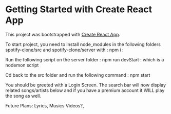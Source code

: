 # Getting Started with Create React App

This project was bootstrapped with [Create React App](https://github.com/facebook/create-react-app).

To start project, you need to install node_modules in the following folders spotify-clone/src and spotify-clone/server with : npm i :

Run the following script on the server folder : npm run devStart : which is a nodemon script

Cd back to the src folder and run the following command : npm start

You should be greeted with a Login Screen. The search bar will now display related songs/artists below and if you have a premium account it WILL play the song as well.

Future Plans: Lyrics, Musics Videos?,
